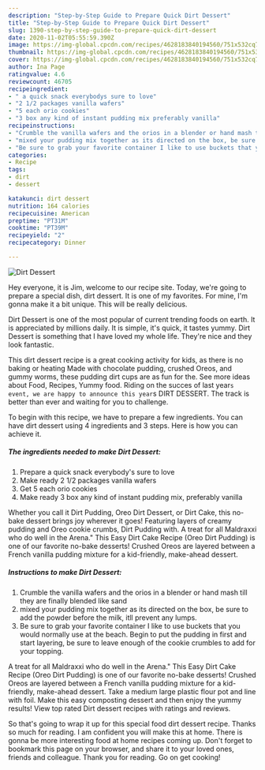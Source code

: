 ```yaml
---
description: "Step-by-Step Guide to Prepare Quick Dirt Dessert"
title: "Step-by-Step Guide to Prepare Quick Dirt Dessert"
slug: 1390-step-by-step-guide-to-prepare-quick-dirt-dessert
date: 2020-11-02T05:55:59.390Z
image: https://img-global.cpcdn.com/recipes/4628183840194560/751x532cq70/dirt-dessert-recipe-main-photo.jpg
thumbnail: https://img-global.cpcdn.com/recipes/4628183840194560/751x532cq70/dirt-dessert-recipe-main-photo.jpg
cover: https://img-global.cpcdn.com/recipes/4628183840194560/751x532cq70/dirt-dessert-recipe-main-photo.jpg
author: Ina Page
ratingvalue: 4.6
reviewcount: 46705
recipeingredient:
- " a quick snack everybodys sure to love"
- "2 1/2 packages vanilla wafers"
- "5 each orio cookies"
- "3 box any kind of instant pudding mix preferably vanilla"
recipeinstructions:
- "Crumble the vanilla wafers and the orios in a blender or hand mash till they are finally blended like sand"
- "mixed your pudding mix together as its directed on the box, be sure to add the powder before the milk, itll prevent any lumps."
- "Be sure to grab your favorite container I like to use buckets that you would normally use at the beach. Begin to put the pudding in first and start layering, be sure to leave enough of the cookie crumbles to add for your topping."
categories:
- Recipe
tags:
- dirt
- dessert

katakunci: dirt dessert 
nutrition: 164 calories
recipecuisine: American
preptime: "PT31M"
cooktime: "PT39M"
recipeyield: "2"
recipecategory: Dinner

---
```



![Dirt Dessert](https://img-global.cpcdn.com/recipes/4628183840194560/751x532cq70/dirt-dessert-recipe-main-photo.jpg)

Hey everyone, it is Jim, welcome to our recipe site. Today, we're going to prepare a special dish, dirt dessert. It is one of my favorites. For mine, I'm gonna make it a bit unique. This will be really delicious.

Dirt Dessert is one of the most popular of current trending foods on earth. It is appreciated by millions daily. It is simple, it's quick, it tastes yummy. Dirt Dessert is something that I have loved my whole life. They're nice and they look fantastic.

This dirt dessert recipe is a great cooking activity for kids, as there is no baking or heating Made with chocolate pudding, crushed Oreos, and gummy worms, these pudding dirt cups are as fun for the. See more ideas about Food, Recipes, Yummy food. Riding on the succes of last year`s event, we are happy to announce this year`s DIRT DESSERT. The track is better than ever and waiting for you to challenge.


To begin with this recipe, we have to prepare a few ingredients. You can have dirt dessert using 4 ingredients and 3 steps. Here is how you can achieve it.

<!--inarticleads1-->

##### The ingredients needed to make Dirt Dessert:

1. Prepare  a quick snack everybody&#39;s sure to love
1. Make ready 2 1/2 packages vanilla wafers
1. Get 5 each orio cookies
1. Make ready 3 box any kind of instant pudding mix, preferably vanilla


Whether you call it Dirt Pudding, Oreo Dirt Dessert, or Dirt Cake, this no-bake dessert brings joy wherever it goes! Featuring layers of creamy pudding and Oreo cookie crumbs, Dirt Pudding with. A treat for all Maldraxxi who do well in the Arena.&#34; This Easy Dirt Cake Recipe (Oreo Dirt Pudding) is one of our favorite no-bake desserts! Crushed Oreos are layered between a French vanilla pudding mixture for a kid-friendly, make-ahead dessert. 

<!--inarticleads2-->

##### Instructions to make Dirt Dessert:

1. Crumble the vanilla wafers and the orios in a blender or hand mash till they are finally blended like sand
1. mixed your pudding mix together as its directed on the box, be sure to add the powder before the milk, itll prevent any lumps.
1. Be sure to grab your favorite container I like to use buckets that you would normally use at the beach. Begin to put the pudding in first and start layering, be sure to leave enough of the cookie crumbles to add for your topping.


A treat for all Maldraxxi who do well in the Arena.&#34; This Easy Dirt Cake Recipe (Oreo Dirt Pudding) is one of our favorite no-bake desserts! Crushed Oreos are layered between a French vanilla pudding mixture for a kid-friendly, make-ahead dessert. Take a medium large plastic flour pot and line with foil. Make this easy composting dessert and then enjoy the yummy results! View top rated Dirt dessert recipes with ratings and reviews. 

So that's going to wrap it up for this special food dirt dessert recipe. Thanks so much for reading. I am confident you will make this at home. There is gonna be more interesting food at home recipes coming up. Don't forget to bookmark this page on your browser, and share it to your loved ones, friends and colleague. Thank you for reading. Go on get cooking!
